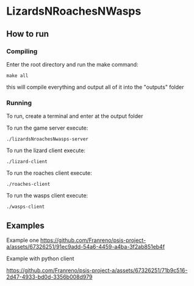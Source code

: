 # LizardsNRoachesNWasps

## How to run

### Compiling

Enter the root directory and run the make command:

```
make all
```

this will compile everything and output all of it into the "outputs" folder

### Running

To run, create a terminal and enter at the output folder

To run the game server execute:

```
./lizardsNroachesNwasps-server
```

To run the lizard client execute:

```
./lizard-client
```

To run the roaches client execute:

```
./roaches-client
```

To run the wasps client execute:

```
./wasps-client
```


## Examples

Example one
https://github.com/Franreno/psis-project-a/assets/67326251/91ec9add-54a6-4459-a4ba-3f2ab851eb4f

Example with python client

https://github.com/Franreno/psis-project-a/assets/67326251/71b9c516-2d47-4933-bd0d-3356b008d979






